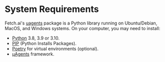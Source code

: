 # System Requirements

Fetch.ai's [uagents](https://pypi.org/project/uagents/) package is a Python library running on Ubuntu/Debian, MacOS, and Windows systems. On your computer, you may need to install:

- [Python](https://www.python.org/downloads/) 3.8, 3.9 or 3.10.
- [PIP](https://pypi.org/project/pip/) (Python Installs Packages).
- [Poetry](https://python-poetry.org/) for virtual environments (optional).
- [μAgents](install-uagent-framework.md) framework.
